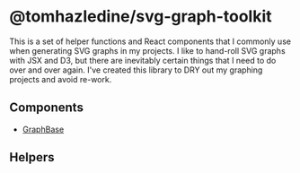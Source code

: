 # @tomhazledine/svg-graph-toolkit

This is a set of helper functions and React components that I commonly use when generating SVG graphs in my projects. I like to hand-roll SVG graphs with JSX and D3, but there are inevitably certain things that I need to do over and over again. I've created this library to DRY out my graphing projects and avoid re-work.

## Components

* [GraphBase](./docs/GraphBase.md)

## Helpers

